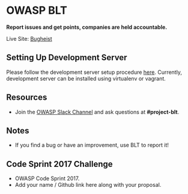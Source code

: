 # OWASP BLT

**Report issues and get points, companies are held accountable.**

Live Site: [Bugheist](http://bugheist.com/)

## Setting Up Development Server

Please follow the development server setup procedure [here](https://github.com/OWASP/BLT/wiki/Setting-up-the-development-server). Currently, development server can be installed using virtualenv or vagrant.

## Resources

- Join the [OWASP Slack Channel](https://owasp.herokuapp.com/) and ask questions at **#project-blt**.

## Notes

- If you find a bug or have an improvement, use BLT to report it!

## Code Sprint 2017 Challenge

- OWASP Code Sprint 2017.
- Add your name / Github link here along with your proposal.

